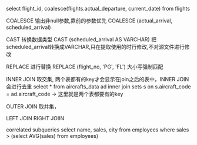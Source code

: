 select
flight_id,
coalesce(flights.actual_departure, current_date)
from
flights

COALESCE 输出非null参数,靠前的参数优先
COALESCE (actual_arrival, scheduled_arrival)


CAST 转换数据类型
CAST (scheduled_arrival AS VARCHAR)
把scheduled_arrival转换成VARCHAR,只在提取使用的时行修改,不对源文件进行修改

REPLACE 进行替换
REPLACE (flight_no, 'PG', 'FL')
大小写强制匹配

INNER JOIN 取交集, 两个表都有的key才会显示在join之后的表中，INNER JOIN会进行去重
select 
*
from 
aircrafts_data ad
inner join 
sets s
on s.aircraft_code = ad.aircraft_code  -> 这里就是两个表都要有的key

OUTER JOIN 取并集，

LEFT JOIN
RIGHT JOIIN



correlated subqueries
select
name,
sales,
city
from employees
where sales > (select AVG(sales) from employees)